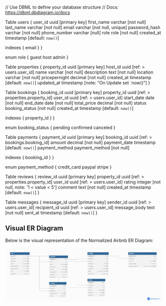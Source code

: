 // Use DBML to define your database structure
// Docs: https://dbml.dbdiagram.io/docs

Table users {
  user_id uuid [primary key]
  first_name varchar [not null]
  last_name varchar [not null]
  email varchar [not null, unique]
  password_hash varchar [not null]
  phone_number varchar [null]
  role role [not null]
  created_at timestamp [default: `now()`]

  indexes {
    email
  }
}

enum role {
  guest
  host
  admin
}

Table properties {
  property_id uuid [primary key]
  host_id uuid [ref: > users.user_id]
  name varchar [not null]
  description text [not null]
  location varchar [not null]
  pricepernight decimal [not null]
  created_at timestamp [default: `now()`]
  updated_at timestamp [note: "On Update set `now()"]
}

Table bookings {
  booking_id uuid [primary key]
  property_id uuid [ref: > properties.property_id]
  user_id uuid [ref: > users.user_id]
  start_date date [not null]
  end_date date [not null]
  total_price decimal [not null]
  status booking_status [not null]
  created_at timestamp [default: `now()`]

  indexes {
    property_id
  }
}

enum booking_status {
  pending
  confirmed
  canceled
}

Table payments {
  payment_id uuid [primary key]
  booking_id uuid [ref: > bookings.booking_id]
  amount decimal [not null]
  payment_date timestamp [default: `now()`]
  payment_method payment_method [not null]

  indexes {
    booking_id
  }
}

enum payment_method {
  credit_card
  paypal
  stripe
}

Table reviews {
    review_id uuid [primary key]
    property_id uuid [ref: > properties.property_id]
    user_id uuid [ref: > users.user_id]
    rating integer [not null, note: '1 < value < 5']
    comment text [not null]
    created_at timestamp [default: `now()`]
}

Table messages {
    message_id uuid [primary key]
    sender_id uuid [ref: > users.user_id]
    recipient_id uuid [ref: > users.user_id]
    message_body text [not null]
    sent_at timestamp [default: `now()`]
}

## Visual ER Diagram

Below is the visual representation of the Normalized Airbnb ER Diagram:

![Airbnb ER Diagram](airbnb_erd.png)
